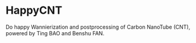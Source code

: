 # HappyCNT
Do happy Wannierization and postprocessing of Carbon NanoTube (CNT), powered by Ting BAO and Benshu FAN.

